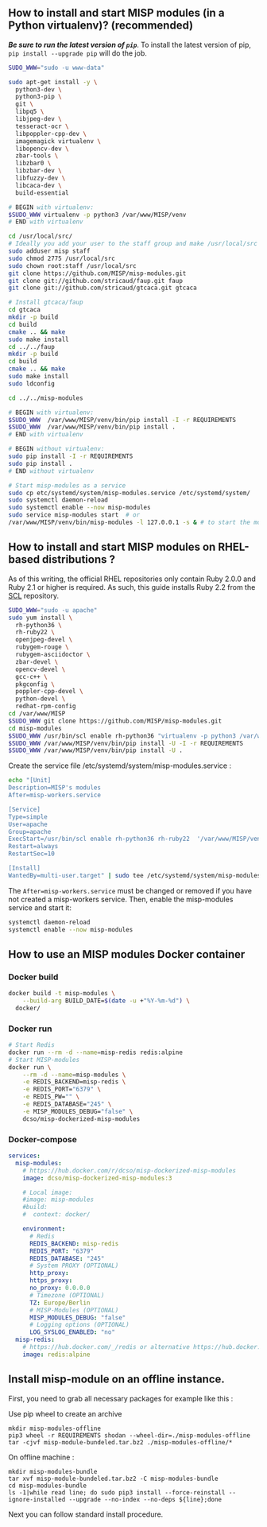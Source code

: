 ## How to install and start MISP modules (in a Python virtualenv)? (recommended)

***Be sure to run the latest version of `pip`***. To install the latest version of pip, `pip install --upgrade pip` will do the job.

~~~~bash
SUDO_WWW="sudo -u www-data"

sudo apt-get install -y \
  python3-dev \
  python3-pip \
  git \
  libpq5 \
  libjpeg-dev \
  tesseract-ocr \
  libpoppler-cpp-dev \
  imagemagick virtualenv \
  libopencv-dev \
  zbar-tools \
  libzbar0 \
  libzbar-dev \
  libfuzzy-dev \
  libcaca-dev \
  build-essential

# BEGIN with virtualenv:
$SUDO_WWW virtualenv -p python3 /var/www/MISP/venv
# END with virtualenv

cd /usr/local/src/
# Ideally you add your user to the staff group and make /usr/local/src group writeable, below follows an example with user misp
sudo adduser misp staff
sudo chmod 2775 /usr/local/src
sudo chown root:staff /usr/local/src
git clone https://github.com/MISP/misp-modules.git
git clone git://github.com/stricaud/faup.git faup
git clone git://github.com/stricaud/gtcaca.git gtcaca

# Install gtcaca/faup
cd gtcaca
mkdir -p build
cd build
cmake .. && make
sudo make install
cd ../../faup
mkdir -p build
cd build
cmake .. && make
sudo make install
sudo ldconfig

cd ../../misp-modules

# BEGIN with virtualenv:
$SUDO_WWW  /var/www/MISP/venv/bin/pip install -I -r REQUIREMENTS
$SUDO_WWW  /var/www/MISP/venv/bin/pip install .
# END with virtualenv

# BEGIN without virtualenv:
sudo pip install -I -r REQUIREMENTS
sudo pip install .
# END without virtualenv

# Start misp-modules as a service
sudo cp etc/systemd/system/misp-modules.service /etc/systemd/system/
sudo systemctl daemon-reload
sudo systemctl enable --now misp-modules
sudo service misp-modules start  # or
/var/www/MISP/venv/bin/misp-modules -l 127.0.0.1 -s & # to start the modules manually
~~~~

## How to install and start MISP modules on RHEL-based distributions ?

As of this writing, the official RHEL repositories only contain Ruby 2.0.0 and Ruby 2.1 or higher is required. As such, this guide installs Ruby 2.2 from the [SCL](https://access.redhat.com/documentation/en-us/red_hat_software_collections/3/html/3.2_release_notes/chap-installation#sect-Installation-Subscribe) repository.

~~~~bash
SUDO_WWW="sudo -u apache"
sudo yum install \
  rh-python36 \
  rh-ruby22 \
  openjpeg-devel \
  rubygem-rouge \
  rubygem-asciidoctor \
  zbar-devel \
  opencv-devel \
  gcc-c++ \
  pkgconfig \
  poppler-cpp-devel \
  python-devel \
  redhat-rpm-config
cd /var/www/MISP
$SUDO_WWW git clone https://github.com/MISP/misp-modules.git
cd misp-modules
$SUDO_WWW /usr/bin/scl enable rh-python36 "virtualenv -p python3 /var/www/MISP/venv"
$SUDO_WWW /var/www/MISP/venv/bin/pip install -U -I -r REQUIREMENTS
$SUDO_WWW /var/www/MISP/venv/bin/pip install -U .
~~~~

Create the service file /etc/systemd/system/misp-modules.service :

~~~~bash
echo "[Unit]
Description=MISP's modules
After=misp-workers.service

[Service]
Type=simple
User=apache
Group=apache
ExecStart=/usr/bin/scl enable rh-python36 rh-ruby22  '/var/www/MISP/venv/bin/misp-modules -l 127.0.0.1 -s'
Restart=always
RestartSec=10

[Install]
WantedBy=multi-user.target" | sudo tee /etc/systemd/system/misp-modules.service
~~~~

The `After=misp-workers.service` must be changed or removed if you have not created a misp-workers service.
Then, enable the misp-modules service and start it:
~~~~bash
systemctl daemon-reload
systemctl enable --now misp-modules
~~~~

## How to use an MISP modules Docker container

### Docker build

~~~~bash
docker build -t misp-modules \
    --build-arg BUILD_DATE=$(date -u +"%Y-%m-%d") \
  docker/
~~~~

### Docker run

~~~~bash
# Start Redis
docker run --rm -d --name=misp-redis redis:alpine
# Start MISP-modules
docker run \
    --rm -d --name=misp-modules \
    -e REDIS_BACKEND=misp-redis \
    -e REDIS_PORT="6379" \
    -e REDIS_PW="" \
    -e REDIS_DATABASE="245" \
    -e MISP_MODULES_DEBUG="false" \
    dcso/misp-dockerized-misp-modules
~~~~

### Docker-compose

~~~~yml
services:
  misp-modules:
    # https://hub.docker.com/r/dcso/misp-dockerized-misp-modules
    image: dcso/misp-dockerized-misp-modules:3

    # Local image:
    #image: misp-modules
    #build:
    #  context: docker/

    environment:
      # Redis
      REDIS_BACKEND: misp-redis
      REDIS_PORT: "6379"
      REDIS_DATABASE: "245"
      # System PROXY (OPTIONAL)
      http_proxy:
      https_proxy:
      no_proxy: 0.0.0.0
      # Timezone (OPTIONAL)
      TZ: Europe/Berlin
      # MISP-Modules (OPTIONAL)
      MISP_MODULES_DEBUG: "false"
      # Logging options (OPTIONAL)
      LOG_SYSLOG_ENABLED: "no"
  misp-redis:
    # https://hub.docker.com/_/redis or alternative https://hub.docker.com/r/dcso/misp-dockerized-redis/
    image: redis:alpine
~~~~

## Install misp-module on an offline instance.
First, you need to grab all necessary packages for example like this :

Use pip wheel to create an archive
~~~
mkdir misp-modules-offline
pip3 wheel -r REQUIREMENTS shodan --wheel-dir=./misp-modules-offline
tar -cjvf misp-module-bundeled.tar.bz2 ./misp-modules-offline/*
~~~
On offline machine :
~~~
mkdir misp-modules-bundle
tar xvf misp-module-bundeled.tar.bz2 -C misp-modules-bundle
cd misp-modules-bundle
ls -1|while read line; do sudo pip3 install --force-reinstall --ignore-installed --upgrade --no-index --no-deps ${line};done
~~~
Next you can follow standard install procedure.
